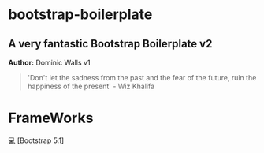# bootstrap-boilerplate
## A very fantastic Bootstrap Boilerplate v2
**Author:** Dominic Walls v1
> 'Don't let the sadness from the past and the fear of the future, ruin the happiness of the present' - Wiz Khalifa

# FrameWorks
💻 [Bootstrap 5.1]
